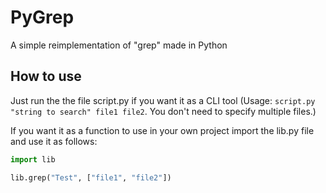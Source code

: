 # PyGrep
A simple reimplementation of "grep" made in Python

## How to use
Just run the the file script.py if you want it as a CLI tool (Usage: `script.py "string to search" file1 file2`. You don't need to specify multiple files.)

If you want it as a function to use in your own project import the lib.py file and use it as follows:
```py
import lib

lib.grep("Test", ["file1", "file2"])
```
